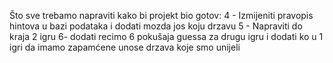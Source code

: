 Što sve trebamo napraviti kako bi projekt bio gotov:
4 - Izmijeniti pravopis hintova u bazi podataka i dodati mozda jos koju drzavu
5 - Napraviti do kraja 2 igru
6- dodati recimo 6 pokušaja guessa za drugu igru i dodati ko u 1 igri da imamo zapamćene unose drzava koje smo unijeli